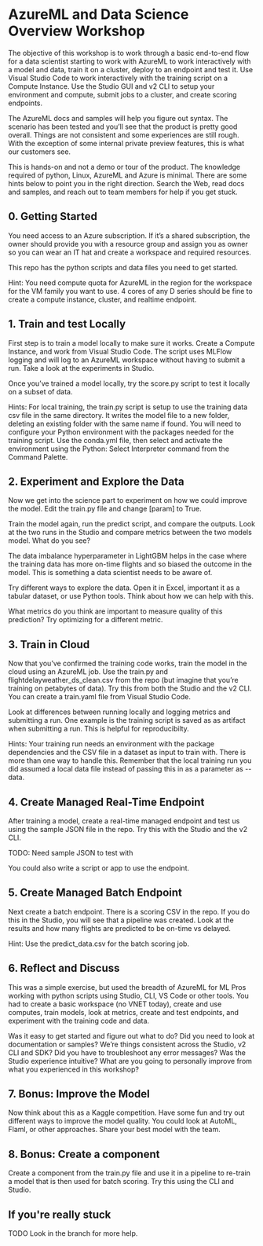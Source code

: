 # AzureML and Data Science Overview Workshop

The objective of this workshop is to work through a basic end-to-end flow for a data scientist starting to work with AzureML to work interactively with a model and data, train it on a cluster, deploy to an endpoint and test it. Use Visual Studio Code to work interactively with the training script on a Compute Instance. Use the Studio GUI and v2 CLI to setup your environment and compute, submit jobs to a cluster, and create scoring endpoints. 

The AzureML docs and samples will help you figure out syntax. The scenario has been tested and you’ll see that the product is pretty good overall. Things are not consistent and some experiences are still rough. With the exception of some internal private preview features, this is what our customers see.

This is hands-on and not a demo or tour of the product. The knowledge required of python, Linux, AzureML and Azure is minimal. There are some hints below to point you in the right direction. Search the Web, read docs and samples, and reach out to team members for help if you get stuck.


## 0. Getting Started

You need access to an Azure subscription. If it’s a shared subscription, the owner should provide you with a resource group and assign you as owner so you can wear an IT hat and create a workspace and required resources. 

This repo has the python scripts and data files you need to get started. 

Hint: You need compute quota for AzureML in the region for the workspace for the VM family you want to use. 4 cores of any D series should be fine to create a compute instance, cluster, and realtime endpoint. 


## 1. Train and test Locally
First step is to train a model locally to make sure it works. Create a Compute Instance, and work from Visual Studio Code. The script uses MLFlow logging and will log to an AzureML workspace without having to submit a run. Take a look at the experiments in Studio.

Once you’ve trained a model locally, try the score.py script to test it locally on a subset of data. 

Hints: For local training, the train.py script is setup to use the training data csv file in the same directory. It writes the model file to a new folder, deleting an existing folder with the same name if found. You will need to configure your Python environment with the packages needed for the training script. Use the conda.yml file, then select and activate the environment using the Python: Select Interpreter command from the Command Palette.


## 2. Experiment and Explore the Data
Now we get into the science part to experiment on how we could improve the model. Edit the train.py file and change [param] to True.

Train the model again, run the predict script, and compare the outputs. Look at the two runs in the Studio and compare metrics between the two models model. What do you see?

The data imbalance hyperparameter in LightGBM helps in the case where the training data has more on-time flights and so biased the outcome in the model. This is something a data scientist needs to be aware of.

Try different ways to explore the data. Open it in Excel, important it as a tabular dataset, or use Python tools. Think about how we can help with this.

What metrics do you think are important to measure quality of this prediction? Try optimizing for a different metric.


## 3. Train in Cloud
Now that you’ve confirmed the training code works, train the model in the cloud using an AzureML job. Use the train.py and flightdelayweather_ds_clean.csv from the repo (but imagine that you’re training on petabytes of data). Try this from both the Studio and the v2 CLI. You can create a train.yaml file from Visual Studio Code.

Look at differences between running locally and logging metrics and submitting a run. One example is the training script is saved as as artifact when submitting a run. This is helpful for reproducibilty. 

Hints: Your training run needs an environment with the package dependencies and the CSV file in a dataset as input to train with. There is more than one way to handle this. Remember that the local training run you did assumed a local data file instead of passing this in as a parameter as --data. 


## 4. Create Managed Real-Time Endpoint
After training a model, create a real-time managed endpoint and test us using the sample JSON file in the repo. Try this with the Studio and the v2 CLI. 

TODO: Need sample JSON to test with

You could also write a script or app to use the endpoint. 

## 5. Create Managed Batch Endpoint
Next create a batch endpoint. There is a scoring CSV in the repo. If you do this in the Studio, you will see that a pipeline was created. Look at the results and how many flights are predicted to be on-time vs delayed. 

Hint: Use the predict_data.csv for the batch scoring job.


## 6. Reflect and Discuss
This was a simple exercise, but used the breadth of AzureML for ML Pros working with python scripts using Studio, CLI, VS Code or other tools. You had to create a basic workspace (no VNET today), create and use computes, train models, look at metrics, create and test endpoints, and experiment with the training code and data.

Was it easy to get started and figure out what to do? Did you need to look at documentation or samples? We’re things consistent across the Studio, v2 CLI and SDK? Did you have to troubleshoot any error messages? Was the Studio experience intuitive? What are you going to personally improve from what you experienced in this workshop?


## 7. Bonus: Improve the Model
Now think about this as a Kaggle competition. Have some fun and try out different ways to improve the model quality. You could look at AutoML, Flaml, or other approaches. Share your best model with the team. 


## 8. Bonus: Create a component
Create a component from the train.py file and use it in a pipeline to re-train a model that is then used for batch scoring. Try this using the CLI and Studio.


## If you're really stuck
TODO Look in the <TODO> branch for more help.
